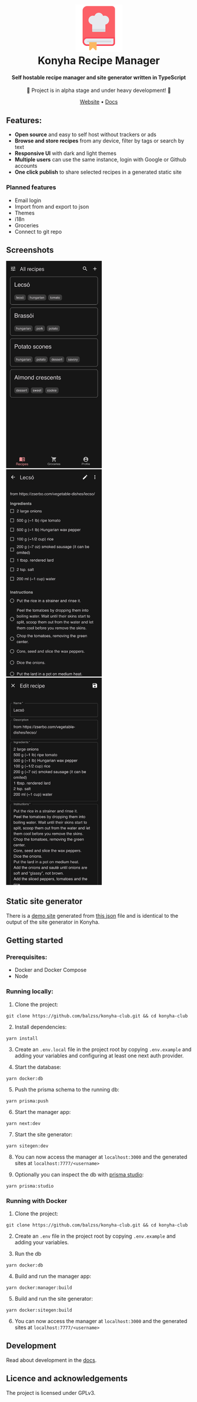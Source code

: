 <h1 align="center">
  <br>
  <a href="https://konyha.xyz"><img src="/public/logo128.png" height="128px" width="128px"></a>
  <br>
  Konyha Recipe Manager
  <br>
</h1>

<h4 align="center">Self hostable recipe manager and site generator written in TypeScript</h4>
<div align="center"<i>🚧 Project is in alpha stage and under heavy development! 🚧</i></div>

<p align="center">
  <a href="https://konyha.xyz" target="_blank" rel="noopener noreferrer">Website</a> •
  <a href="https://konyha.xyz/docs" target="_blank" rel="noopener noreferrer">Docs</a>
</p>

## Features:

- **Open source** and easy to self host without trackers or ads
- **Browse and store recipes** from any device, filter by tags or search by text
- **Responsive UI** with dark and light themes
- **Multiple users** can use the same instance, login with Google or Github accounts
- **One click publish** to share selected recipes in a generated static site

### Planned features

- Email login
- Import from and export to json
- Themes
- i18n
- Groceries
- Connect to git repo

## Screenshots

<p float="left">
  <img src="/sitegen/homepage/static/img/screenshot-manager-home.png" width="260" />
  <img src="/sitegen/homepage/static/img/screenshot-manager-details.png" width="260" />
  <img src="/sitegen/homepage/static/img/screenshot-manager-edit.png" width="260" />
</p>

## Static site generator

There is a [demo site](https://konyha.xyz/demo) generated from [this json](/sitegen/demo.json) file and is identical 
to the output of the site generator in Konyha.

## Getting started

### Prerequisites:

- Docker and Docker Compose
- Node

### Running locally:

1. Clone the project:

```
git clone https://github.com/balzss/konyha-club.git && cd konyha-club
```

2. Install dependencies:

```
yarn install
```

3. Create an `.env.local` file in the project root by copying `.env.example` and adding your variables and configuring
   at least one next auth provider.

4. Start the database:

```
yarn docker:db
```

5. Push the prisma schema to the running db:

```
yarn prisma:push
```

6. Start the manager app:

```
yarn next:dev
```

7. Start the site generator:

```
yarn sitegen:dev
```

8. You can now access the manager at `localhost:3000` and the generated sites at `localhost:7777/<username>`

9. Optionally you can inspect the db with [prisma studio](https://www.prisma.io/studio):

```
yarn prisma:studio
```

### Running with Docker

1. Clone the project:

```
git clone https://github.com/balzss/konyha-club.git && cd konyha-club
```

2. Create an `.env` file in the project root by copying `.env.example` and adding your variables.

3. Run the db

```
yarn docker:db
```

4. Build and run the manager app:

```
yarn docker:manager:build
```

5. Build and run the site generator:

```
yarn docker:sitegen:build
```

6. You can now access the manager at `localhost:3000` and the generated sites at `localhost:7777/<username>`


## Development

Read about development in the [docs](https://konyha/xyz/docs/category/development).

## Licence and acknowledgements

The project is licensed under GPLv3.
